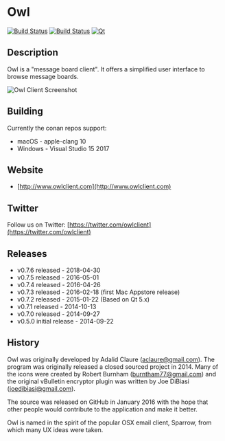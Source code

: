 # Owl

[![Build Status][travis-img]][travis]
[![Build Status][appveyor-img]][appveyor]
[![Qt][qt-img]][qt]

## Description

Owl is a "message board client". It offers a simplified user interface to browse message 
boards.

![Owl Client Screenshot](http://i.imgur.com/7PQVjQz.png "Owl Client Screenshot")

## Building

Currently the conan repos support: 

* macOS - apple-clang 10
* Windows - Visual Studio 15 2017

## Website

* [http://www.owlclient.com](http://www.owlclient.com)<br/>

## Twitter

Follow us on Twitter: [https://twitter.com/owlclient](https://twitter.com/owlclient)

<!-- footnotes -->
[travis-img]: https://travis-ci.org/zethon/Owl.svg?branch=master
[travis]: https://travis-ci.org/zethon/Owl

[appveyor-img]: https://ci.appveyor.com/api/projects/status/1kl42f4f0vre8x35?svg=true
[appveyor]: https://ci.appveyor.com/project/zethon/owl

[qt-img]: https://img.shields.io/badge/Qt-qmake-green.svg
[qt]: https://www.qt.io

## Releases

* v0.7.6 released - 2018-04-30
* v0.7.5 released - 2016-05-01
* v0.7.4 released - 2016-04-26
* v0.7.3 released - 2016-02-18 (first Mac Appstore release)
* v0.7.2 released - 2015-01-22 (Based on Qt 5.x)
* v0.7.1 released - 2014-10-13
* v0.7.0 released - 2014-09-27
* v0.5.0 initial release - 2014-09-22

## History

Owl was originally developed by Adalid Claure (aclaure@gmail.com). The program was originally released a closed sourced project in 2014. Many of the icons were created by Robert Burnham (burntham77@gmail.com) and the original vBulletin encryptor plugin was written by Joe DiBiasi (joedibiasi@gmail.com).

The source was released on GitHub in January 2016 with the hope that other people would contribute to the application and make it better.

Owl is named in the spirit of the popular OSX email client, Sparrow, from which many UX ideas were taken.